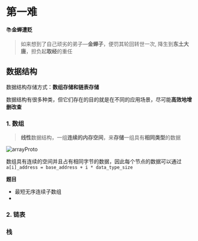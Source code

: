 # 第一难

📚**金蝉遭贬**

> 如来想到了自己顽劣的弟子—**金蝉子**，便罚其轮回转世一次, 降生到**东土大唐**，担负起**取经**的重任



## 数据结构

数据结构存储方式：**数组存储和链表存储**

数据结构有很多种类，但它们存在的目的就是在不同的应用场景，尽可能**高效地增删改查**



### 1. 数组

> **线性**数据结构，一组**连续的内存空间**，来**存储**一组具有**相同类型**的数据

![arrayProto](../../../images/algorithm/arrayProto.png)

数组具有连续的空间并且占有相同字节的数据，因此每个节点的数据可以通过 `a[i]_address = base_address + i * data_type_size `



**题目**

* <a style='text-decoration: none;' src= 'https://leetcode-cn.com/problems/shortest-unsorted-continuous-subarray/'>最短无序连续子数组</a>
*



### 2. 链表





### 栈



